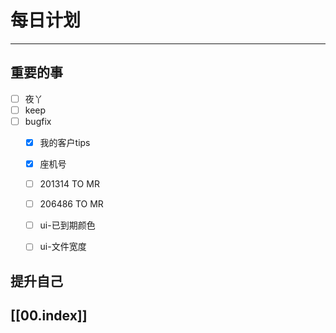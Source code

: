 
# 每日计划
---
## 重要的事

- [ ]    夜丫
- [ ]   keep
- [ ]  bugfix
    - [x] 我的客户tips
    - [x] 座机号
    - [ ] 201314 TO MR
    - [ ] 206486 TO MR
    - [ ] ui-已到期颜色
    - [ ] ui-文件宽度



## 提升自己

  



## [[00.index]]










